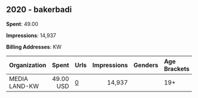 ## 2020 - bakerbadi 
**Spent**: 49.00

**Impressions**: 14,937

**Billing Addresses**: KW

|Organization|Spent|Urls|Impressions|Genders|Age Brackets|Country Codes|
|:---|---:|:---|---:|:---|:---|:---|
|MEDIA LAND-KW|49.00 USD|[0](https://www.snap.com/political-ads/asset/9b85deed731934df0aa544385c910acf6033e55360624cf6382af934480d8ae2?mediaType=png)|14,937||19+|kuwait|
